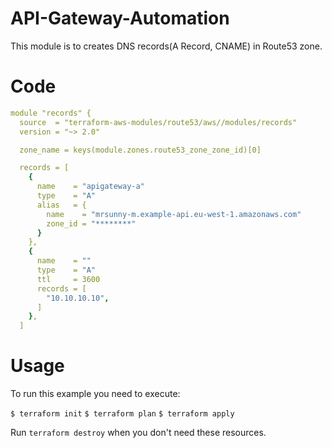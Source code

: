 # API-Gateway-Automation

This module is to creates DNS records(A Record, CNAME) in Route53 zone.


# Code

```yaml
module "records" {
  source  = "terraform-aws-modules/route53/aws//modules/records"
  version = "~> 2.0"

  zone_name = keys(module.zones.route53_zone_zone_id)[0]

  records = [
    {
      name    = "apigateway-a"
      type    = "A"
      alias   = {
        name    = "mrsunny-m.example-api.eu-west-1.amazonaws.com"
        zone_id = "********"
      }
    },
    {
      name    = ""
      type    = "A"
      ttl     = 3600
      records = [
        "10.10.10.10",
      ]
    },
  ]
```


# Usage
To run this example you need to execute:


`$ terraform init`
`$ terraform plan`
`$ terraform apply`

Run `terraform destroy` when you don't need these resources.
